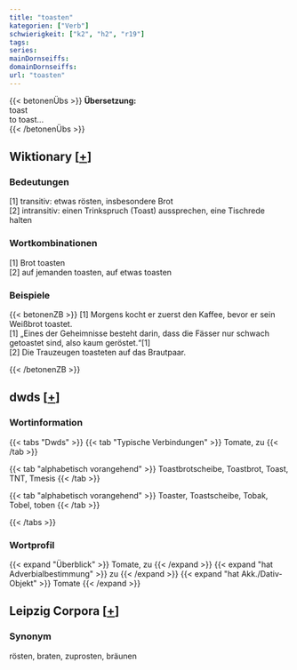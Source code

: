 ```yaml
---
title: "toasten"
kategorien: ["Verb"]
schwierigkeit: ["k2", "h2", "r19"]
tags:
series:
mainDornseiffs:
domainDornseiffs:
url: "toasten"
---
```


{{< betonenÜbs >}}
**Übersetzung:**  
toast  
to toast...  
{{< /betonenÜbs >}}

## Wiktionary [[+](https://de.wiktionary.org/wiki/toasten)]

### Bedeutungen
[1] transitiv: etwas rösten, insbesondere Brot  
[2] intransitiv: einen Trinkspruch (Toast) aussprechen, eine Tischrede halten  

### Wortkombinationen
[1] Brot toasten  
[2] auf jemanden toasten, auf etwas toasten  

### Beispiele
{{< betonenZB >}}
[1] Morgens kocht er zuerst den Kaffee, bevor er sein Weißbrot toastet.  
[1] „Eines der Geheimnisse besteht darin, dass die Fässer nur schwach getoastet sind, also kaum geröstet.“[1]  
[2] Die Trauzeugen toasteten auf das Brautpaar.  

{{< /betonenZB >}}


## dwds [[+](https://www.dwds.de/wb/toasten)]

### Wortinformation
{{< tabs "Dwds" >}}
{{< tab "Typische Verbindungen" >}}
Tomate, zu
{{< /tab >}}

{{< tab "alphabetisch vorangehend" >}}
Toastbrotscheibe, Toastbrot, Toast, TNT, Tmesis
{{< /tab >}}

{{< tab "alphabetisch vorangehend" >}}
Toaster, Toastscheibe, Tobak, Tobel, toben
{{< /tab >}}

{{< /tabs >}}

### Wortprofil
{{< expand "Überblick" >}} Tomate, zu {{< /expand >}}
{{< expand "hat Adverbialbestimmung" >}} zu {{< /expand >}}
{{< expand "hat Akk./Dativ-Objekt" >}} Tomate {{< /expand >}}

## Leipzig Corpora [[+](https://corpora.uni-leipzig.de/en/res?word=toasten&corpusId=deu_newscrawl-public_2018)]


### Synonym
rösten, braten, zuprosten, bräunen

